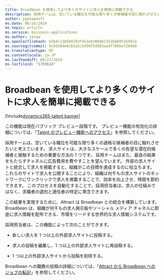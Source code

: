 ```yaml
---
title: Broadbean を使用してより多くのサイトに求人を簡単に掲載できる
description: 採用チームは、空いている職位を可能な限り多くの候補者の目に触れさせたいと考えています。
author: pganapmsft
ms.date: 06/24/2019
ms.topic: article
ms.service: business-applications
ms.author: josaw
ms.openlocfilehash: b3b4c13856076dfde3e6308461351bb89fa5591d
ms.sourcegitcommit: 9cb5e6de8cb5a5c5450f5d983aa4f786be720d60
ms.translationtype: HT
ms.contentlocale: ja-JP
ms.lasthandoff: 06/27/2019
ms.locfileid: "1703624"
---
```

#  <a name="easily-post-your-jobs-to-more-sites-using-broadbean"></a>Broadbean を使用してより多くのサイトに求人を簡単に掲載できる
[!include[dynamics365-talent banner](../../includes/dynamics365-talent.md)]

この機能は現在パブリック プレビュー段階です。 プレビュー機能の有効化の詳細については、「[Talent のプレビュー機能へのアクセス](https://docs.microsoft.com/dynamics365/unified-operations/talent/access-preview-feature)」を参照してください。

採用チームは、空いている職位を可能な限り多くの適格な候補者の目に触れさせたいと考えています。 求人サイトは、大きなスケールで多くの有望な潜在的候補者と接触するための重要な方法の 1 つです。 採用チームはまた、最良の結果をもたらすチャネルに広告費用を費やすことを望んでいます。 外部の求人サイトと統合して求人を掲載すると、組織がこの目標を達成するのに役立ちます。 これらのサイトで求人を公開することにより、組織は何千もの求人サイトのネットワークにワンクリックで求人を掲載することで、効率を向上させ、時間を節約できます。 このプロセスを自動化することで、採用担当者は、求人の仕組みではなく、求職者の選別と適任者の特定に専念できます。 

この結果を実現するために、Attract は Broadbean との統合を構築しています。Broadbean は、組織が何千もの求人掲示板やソーシャル メディア チャネルに即座に求人情報を配布できる、市場をリードする世界的な求人情報システムです。 

採用担当者は、この機能によって次のことができます。

-   新しい求人を 1 つ以上の外部求人サイトに投稿する。

-   求人の投稿を編集し、1 つ以上の外部求人サイトに再投稿する。

-   1 つ以上の外部求人サイトから投稿を削除する。

Broadbean への職務の投稿の詳細については、「[Attract から Broadbean へのジョブの転記](https://docs.microsoft.com/dynamics365/unified-operations/talent/posting-jobs-external)」を参照してください。
